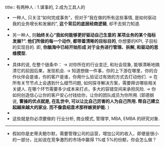 title:: 有两种人 : 1.谋事的,  2.成为工具人的

- 一种人, 只关注“如何完成事务”，但对于“我在做的所有这些事情, 是如何驱动我的业务增长和发展的”, **这个背后的底层经商逻辑**, 却不去努力知道.
-
- 另一种人, 则**始终关心“我如何能够更好驱动自己生意的 某项业务的某个指标发展?”. 他们所做的每一个动作, 都带着清晰的目标目的**, 你想要的KPI, 子目标 的实现目的. 即, **你脑海中已经开始形成 对于业务进行管理、拆解, 和驱动的思维模型.**
-
- 具体的说, 在整个链条中：
  -> 对你所在的行业变迁, 和社会现象, 能够清晰地搞清它的前因后果，发现机会.
  → 知道想做一件事，你的上下游在哪里，你的合作伙伴会是谁，你的客户是谁，你用什么验证过有效的方式去打动他们.
  → 在所有关节节点上会遇到什么细节问题, 如何探寻解决方案，需要拜访哪些相关关键人. 在哪个环节需要多少成本来打点，多大的容错空间来承担风险.
  → 你如何创造信心让你的客户安心付钱给你，让你的团队成员为你所用. (郭德纲说, **曹操的优点就是, 在乱世中, 可以让比自己厉害的人为自己所用. 帮自己建立起越来越大的家业. 而不像袁绍袁术那样嫉贤妒能.** )
-
- 这些就是你必须要做的 行业分析, 商业模式, 管理学, MBA, EMBA 的研究对象.
- ---
- 假如你是史蒂夫鲍尔默，需要管理公司的运营，增加公司的收入，即便是很小的一部分，比如说在竞争激烈的市场中赢得 1%或 5%的份额，你会怎么做？